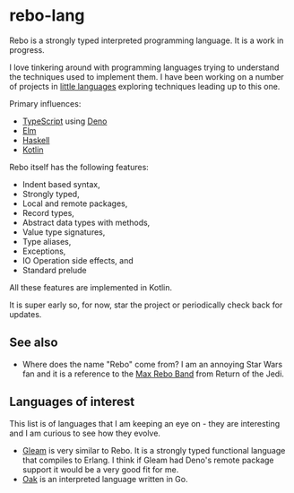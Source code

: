 # rebo-lang

Rebo is a strongly typed interpreted programming language. It is a work in progress.

I love tinkering around with programming languages trying to understand the techniques used to implement them.  I have been working on a number of projects in [little languages](https://github.com/littlelanguages) exploring techniques leading up to this one.

Primary influences:

- [TypeScript](https://www.typescriptlang.org) using [Deno](https://deno.com)
- [Elm](https://elm-lang.org)
- [Haskell](https://www.haskell.org)
- [Kotlin](https://kotlinlang.org)

Rebo itself has the following features:

- Indent based syntax,
- Strongly typed,
- Local and remote packages,
- Record types,
- Abstract data types with methods,
- Value type signatures,
- Type aliases,
- Exceptions,
- IO Operation side effects, and
- Standard prelude

All these features are implemented in Kotlin.

It is super early so, for now, star the project or periodically check back for updates.

## See also

- Where does the name "Rebo" come from?  I am an annoying Star Wars fan and it is a reference to the [Max Rebo Band](https://starwars.fandom.com/wiki/Max_Rebo_Band) from Return of the Jedi.

## Languages of interest

This list is of languages that I am keeping an eye on - they are interesting and I am curious to see how they evolve.

- [Gleam](https://gleam.run) is very similar to Rebo.  It is a strongly typed functional language that compiles to Erlang.  I think if Gleam had Deno's remote package support it would be a very good fit for me.
- [Oak](https://oaklang.org) is an interpreted language written in Go.